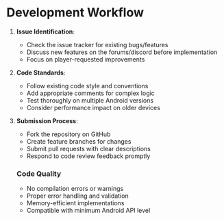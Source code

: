 # Development Workflow

1. **Issue Identification**:
   * Check the issue tracker for existing bugs/features
   * Discuss new features on the forums/discord before implementation
   * Focus on player-requested improvements
2. **Code Standards**:
   * Follow existing code style and conventions
   * Add appropriate comments for complex logic
   * Test thoroughly on multiple Android versions
   * Consider performance impact on older devices
3.  **Submission Process**:

    * Fork the repository on GitHub
    * Create feature branches for changes
    * Submit pull requests with clear descriptions
    * Respond to code review feedback promptly



    ### Code Quality

    * No compilation errors or warnings
    * Proper error handling and validation
    * Memory-efficient implementations
    * Compatible with minimum Android API level
